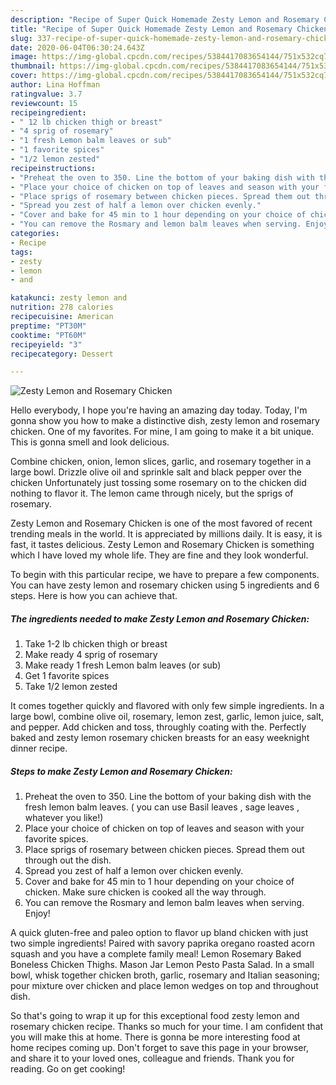 ```yaml
---
description: "Recipe of Super Quick Homemade Zesty Lemon and Rosemary Chicken"
title: "Recipe of Super Quick Homemade Zesty Lemon and Rosemary Chicken"
slug: 337-recipe-of-super-quick-homemade-zesty-lemon-and-rosemary-chicken
date: 2020-06-04T06:30:24.643Z
image: https://img-global.cpcdn.com/recipes/5384417083654144/751x532cq70/zesty-lemon-and-rosemary-chicken-recipe-main-photo.jpg
thumbnail: https://img-global.cpcdn.com/recipes/5384417083654144/751x532cq70/zesty-lemon-and-rosemary-chicken-recipe-main-photo.jpg
cover: https://img-global.cpcdn.com/recipes/5384417083654144/751x532cq70/zesty-lemon-and-rosemary-chicken-recipe-main-photo.jpg
author: Lina Hoffman
ratingvalue: 3.7
reviewcount: 15
recipeingredient:
- " 12 lb chicken thigh or breast"
- "4 sprig of rosemary"
- "1 fresh Lemon balm leaves or sub"
- "1 favorite spices"
- "1/2 lemon zested"
recipeinstructions:
- "Preheat the oven to 350. Line the bottom of your baking dish with the fresh lemon balm leaves. ( you can use Basil leaves , sage leaves , whatever you like!)"
- "Place your choice of chicken on top of leaves and season with your favorite spices."
- "Place sprigs of rosemary between chicken pieces. Spread them out through out the dish."
- "Spread you zest of half a lemon over chicken evenly."
- "Cover and bake for 45 min to 1 hour depending on your choice of chicken. Make sure chicken is cooked all the way through."
- "You can remove the Rosmary and lemon balm leaves when serving. Enjoy!"
categories:
- Recipe
tags:
- zesty
- lemon
- and

katakunci: zesty lemon and 
nutrition: 278 calories
recipecuisine: American
preptime: "PT30M"
cooktime: "PT60M"
recipeyield: "3"
recipecategory: Dessert

---
```



![Zesty Lemon and Rosemary Chicken](https://img-global.cpcdn.com/recipes/5384417083654144/751x532cq70/zesty-lemon-and-rosemary-chicken-recipe-main-photo.jpg)

Hello everybody, I hope you're having an amazing day today. Today, I'm gonna show you how to make a distinctive dish, zesty lemon and rosemary chicken. One of my favorites. For mine, I am going to make it a bit unique. This is gonna smell and look delicious.

Combine chicken, onion, lemon slices, garlic, and rosemary together in a large bowl. Drizzle olive oil and sprinkle salt and black pepper over the chicken Unfortunately just tossing some rosemary on to the chicken did nothing to flavor it. The lemon came through nicely, but the sprigs of rosemary.

Zesty Lemon and Rosemary Chicken is one of the most favored of recent trending meals in the world. It is appreciated by millions daily. It is easy, it is fast, it tastes delicious. Zesty Lemon and Rosemary Chicken is something which I have loved my whole life. They are fine and they look wonderful.


To begin with this particular recipe, we have to prepare a few components. You can have zesty lemon and rosemary chicken using 5 ingredients and 6 steps. Here is how you can achieve that.

##### The ingredients needed to make Zesty Lemon and Rosemary Chicken:

1. Take  1-2 lb chicken thigh or breast
1. Make ready 4 sprig of rosemary
1. Make ready 1 fresh Lemon balm leaves (or sub)
1. Get 1 favorite spices
1. Take 1/2 lemon zested


It comes together quickly and flavored with only few simple ingredients. In a large bowl, combine olive oil, rosemary, lemon zest, garlic, lemon juice, salt, and pepper. Add chicken and toss, throughly coating with the. Perfectly baked and zesty lemon rosemary chicken breasts for an easy weeknight dinner recipe. 

##### Steps to make Zesty Lemon and Rosemary Chicken:

1. Preheat the oven to 350. Line the bottom of your baking dish with the fresh lemon balm leaves. ( you can use Basil leaves , sage leaves , whatever you like!)
1. Place your choice of chicken on top of leaves and season with your favorite spices.
1. Place sprigs of rosemary between chicken pieces. Spread them out through out the dish.
1. Spread you zest of half a lemon over chicken evenly.
1. Cover and bake for 45 min to 1 hour depending on your choice of chicken. Make sure chicken is cooked all the way through.
1. You can remove the Rosmary and lemon balm leaves when serving. Enjoy!


A quick gluten-free and paleo option to flavor up bland chicken with just two simple ingredients! Paired with savory paprika oregano roasted acorn squash and you have a complete family meal! Lemon Rosemary Baked Boneless Chicken Thighs. Mason Jar Lemon Pesto Pasta Salad. In a small bowl, whisk together chicken broth, garlic, rosemary and Italian seasoning; pour mixture over chicken and place lemon wedges on top and throughout dish. 

So that's going to wrap it up for this exceptional food zesty lemon and rosemary chicken recipe. Thanks so much for your time. I am confident that you will make this at home. There is gonna be more interesting food at home recipes coming up. Don't forget to save this page in your browser, and share it to your loved ones, colleague and friends. Thank you for reading. Go on get cooking!
